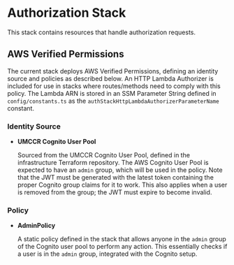 # Authorization Stack

This stack contains resources that handle authorization requests.

## AWS Verified Permissions

The current stack deploys AWS Verified Permissions, defining an identity source and policies as described below. An HTTP Lambda Authorizer is included for use in stacks where routes/methods need to comply with this policy. The Lambda ARN is stored in an SSM Parameter String defined in `config/constants.ts` as the `authStackHttpLambdaAuthorizerParameterName` constant.

### Identity Source

- **UMCCR Cognito User Pool**

  Sourced from the UMCCR Cognito User Pool, defined in the infrastructure Terraform repository. The AWS Cognito User Pool
  is expected to have an `admin` group, which will be used in the policy. Note that the JWT must be generated with the
  latest token containing the proper Cognito group claims for it to work. This also applies when a user is removed from
  the group; the JWT must expire to become invalid.

### Policy

- **AdminPolicy**

  A static policy defined in the stack that allows anyone in the `admin` group of the Cognito user pool to perform any
  action. This essentially checks if a user is in the `admin` group, integrated with the Cognito setup.
